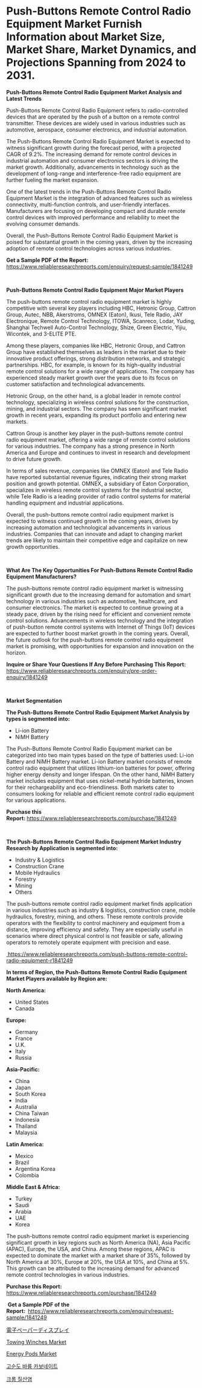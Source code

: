 <p><h1>Push-Buttons Remote Control Radio Equipment Market Furnish Information about Market Size, Market Share, Market Dynamics, and Projections Spanning from 2024 to 2031.</h1></p><p><strong>Push-Buttons Remote Control Radio Equipment Market Analysis and Latest Trends</strong></p>
<p><p>Push-Buttons Remote Control Radio Equipment refers to radio-controlled devices that are operated by the push of a button on a remote control transmitter. These devices are widely used in various industries such as automotive, aerospace, consumer electronics, and industrial automation.</p><p>The Push-Buttons Remote Control Radio Equipment Market is expected to witness significant growth during the forecast period, with a projected CAGR of 9.2%. The increasing demand for remote control devices in industrial automation and consumer electronics sectors is driving the market growth. Additionally, advancements in technology such as the development of long-range and interference-free radio equipment are further fueling the market expansion.</p><p>One of the latest trends in the Push-Buttons Remote Control Radio Equipment Market is the integration of advanced features such as wireless connectivity, multi-function controls, and user-friendly interfaces. Manufacturers are focusing on developing compact and durable remote control devices with improved performance and reliability to meet the evolving consumer demands.</p><p>Overall, the Push-Buttons Remote Control Radio Equipment Market is poised for substantial growth in the coming years, driven by the increasing adoption of remote control technologies across various industries.</p></p>
<p><strong>Get a Sample PDF of the Report:&nbsp;</strong> <a href="https://www.reliableresearchreports.com/enquiry/request-sample/1841249">https://www.reliableresearchreports.com/enquiry/request-sample/1841249</a></p>
<p>&nbsp;</p>
<p><strong>Push-Buttons Remote Control Radio Equipment Major Market Players</strong></p>
<p><p>The push-buttons remote control radio equipment market is highly competitive with several key players including HBC, Hetronic Group, Cattron Group, Autec, NBB, Akerstroms, OMNEX (Eaton), Ikusi, Tele Radio, JAY Electronique, Remote Control Technology, ITOWA, Scanreco, Lodar, Yuding, Shanghai Techwell Auto-Control Technology, Shize, Green Electric, Yijiu, Wicontek, and 3-ELITE PTE.</p><p>Among these players, companies like HBC, Hetronic Group, and Cattron Group have established themselves as leaders in the market due to their innovative product offerings, strong distribution networks, and strategic partnerships. HBC, for example, is known for its high-quality industrial remote control solutions for a wide range of applications. The company has experienced steady market growth over the years due to its focus on customer satisfaction and technological advancements.</p><p>Hetronic Group, on the other hand, is a global leader in remote control technology, specializing in wireless control solutions for the construction, mining, and industrial sectors. The company has seen significant market growth in recent years, expanding its product portfolio and entering new markets.</p><p>Cattron Group is another key player in the push-buttons remote control radio equipment market, offering a wide range of remote control solutions for various industries. The company has a strong presence in North America and Europe and continues to invest in research and development to drive future growth.</p><p>In terms of sales revenue, companies like OMNEX (Eaton) and Tele Radio have reported substantial revenue figures, indicating their strong market position and growth potential. OMNEX, a subsidiary of Eaton Corporation, specializes in wireless remote control systems for the industrial sector, while Tele Radio is a leading provider of radio control systems for material handling equipment and industrial applications.</p><p>Overall, the push-buttons remote control radio equipment market is expected to witness continued growth in the coming years, driven by increasing automation and technological advancements in various industries. Companies that can innovate and adapt to changing market trends are likely to maintain their competitive edge and capitalize on new growth opportunities.</p></p>
<p>&nbsp;</p>
<p><strong>What Are The Key Opportunities For Push-Buttons Remote Control Radio Equipment Manufacturers?</strong></p>
<p><p>The push-buttons remote control radio equipment market is witnessing significant growth due to the increasing demand for automation and smart technology in various industries such as automotive, healthcare, and consumer electronics. The market is expected to continue growing at a steady pace, driven by the rising need for efficient and convenient remote control solutions. Advancements in wireless technology and the integration of push-button remote control systems with Internet of Things (IoT) devices are expected to further boost market growth in the coming years. Overall, the future outlook for the push-buttons remote control radio equipment market is promising, with opportunities for expansion and innovation on the horizon.</p></p>
<p><strong>Inquire or Share Your Questions If Any Before Purchasing This Report:</strong> <a href="https://www.reliableresearchreports.com/enquiry/pre-order-enquiry/1841249">https://www.reliableresearchreports.com/enquiry/pre-order-enquiry/1841249</a></p>
<p>&nbsp;</p>
<p><strong>Market Segmentation</strong></p>
<p><strong>The Push-Buttons Remote Control Radio Equipment Market Analysis by types is segmented into:</strong></p>
<p><ul><li>Li-ion Battery</li><li>NiMH Battery</li></ul></p>
<p><p>The Push-Buttons Remote Control Radio Equipment market can be categorized into two main types based on the type of batteries used: Li-ion Battery and NiMH Battery market. Li-ion Battery market consists of remote control radio equipment that utilizes lithium-ion batteries for power, offering higher energy density and longer lifespan. On the other hand, NiMH Battery market includes equipment that uses nickel-metal hydride batteries, known for their rechargeability and eco-friendliness. Both markets cater to consumers looking for reliable and efficient remote control radio equipment for various applications.</p></p>
<p><strong>Purchase this Report:&nbsp;</strong><a href="https://www.reliableresearchreports.com/purchase/1841249">https://www.reliableresearchreports.com/purchase/1841249</a></p>
<p>&nbsp;</p>
<p><strong>The Push-Buttons Remote Control Radio Equipment Market Industry Research by Application is segmented into:</strong></p>
<p><ul><li>Industry & Logistics</li><li>Construction Crane</li><li>Mobile Hydraulics</li><li>Forestry</li><li>Mining</li><li>Others</li></ul></p>
<p><p>The push-buttons remote control radio equipment market finds application in various industries such as industry & logistics, construction crane, mobile hydraulics, forestry, mining, and others. These remote controls provide operators with the flexibility to control machinery and equipment from a distance, improving efficiency and safety. They are especially useful in scenarios where direct physical control is not feasible or safe, allowing operators to remotely operate equipment with precision and ease.</p></p>
<p><a href="https://www.reliableresearchreports.com/push-buttons-remote-control-radio-equipment-r1841249">&nbsp;https://www.reliableresearchreports.com/push-buttons-remote-control-radio-equipment-r1841249</a></p>
<p><strong>In terms of Region, the Push-Buttons Remote Control Radio Equipment Market Players available by Region are:</strong></p>
<p>
    <p> <strong> North America: </strong>
        <ul>
            <li>United States</li>
            <li>Canada</li>
        </ul>
        </p> 
    <p> <strong> Europe: </strong>
        <ul>
            <li>Germany</li>
            <li>France</li>
            <li>U.K.</li>
            <li>Italy</li>
            <li>Russia</li>
        </ul>
        </p> 
    <p> <strong> Asia-Pacific: </strong>
        <ul>
            <li>China</li>
            <li>Japan</li>
            <li>South Korea</li>
            <li>India</li>
            <li>Australia</li>
            <li>China Taiwan</li>
            <li>Indonesia</li>
            <li>Thailand</li>
            <li>Malaysia</li>
        </ul>
        </p> 
    <p> <strong> Latin America: </strong>
        <ul>
            <li>Mexico</li>
            <li>Brazil</li>
            <li>Argentina Korea</li>
            <li>Colombia</li>
        </ul>
        </p> 
    <p> <strong> Middle East & Africa: </strong>
        <ul>
            <li>Turkey</li>
            <li>Saudi</li>
            <li>Arabia</li>
            <li>UAE</li>
            <li>Korea</li>
        </ul>
    </p>
    </p>
<p><p>The push-buttons remote control radio equipment market is experiencing significant growth in key regions such as North America (NA), Asia Pacific (APAC), Europe, the USA, and China. Among these regions, APAC is expected to dominate the market with a market share of 35%, followed by North America at 30%, Europe at 20%, the USA at 10%, and China at 5%. This growth can be attributed to the increasing demand for advanced remote control technologies in various industries.</p></p>
<p><strong>Purchase this Report: </strong><a href="https://www.reliableresearchreports.com/purchase/1841249">https://www.reliableresearchreports.com/purchase/1841249</a></p>
<p>&nbsp;<strong>Get a Sample PDF of the Report:&nbsp;&nbsp;</strong><a href="https://www.reliableresearchreports.com/enquiry/request-sample/1841249">https://www.reliableresearchreports.com/enquiry/request-sample/1841249</a></p>
<p><strong></strong></p>
<p><p><a href="https://github.com/CarlieShields/Market-Research-Report-List-1/blob/main/2482050163901.md">電子ペーパーディスプレイ</a></p><p><a href="https://github.com/AKSHATREPORTPRIME/Market-Research-Report-List-5/blob/main/towing-winches-market.md">Towing Winches Market</a></p><p><a href="https://github.com/indrystar/Market-Research-Report-List-4/blob/main/energy-pods-market.md">Energy Pods Market</a></p><p><a href="https://github.com/bunxhcci35271755/Market-Research-Report-List-2/blob/main/5821914176524.md">고순도 바륨 카보네이트</a></p><p><a href="https://github.com/mofijurk071/Market-Research-Report-List-1/blob/main/8101609176523.md">크롬 질산염</a></p></p>